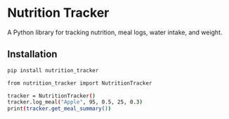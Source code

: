 # Nutrition Tracker

A Python library for tracking nutrition, meal logs, water intake, and weight.

## Installation

```bash
pip install nutrition_tracker

from nutrition_tracker import NutritionTracker

tracker = NutritionTracker()
tracker.log_meal("Apple", 95, 0.5, 25, 0.3)
print(tracker.get_meal_summary())


